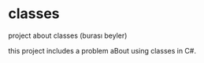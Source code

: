 # classes
project about classes (burası beyler)

this project includes a problem aBout using classes in C#.
